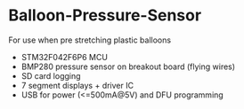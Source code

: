 # Balloon-Pressure-Sensor
For use when pre stretching plastic balloons

- STM32F042F6P6 MCU
- BMP280 pressure sensor on breakout board (flying wires)
- SD card logging
- 7 segment displays + driver IC
- USB for power (<=500mA@5V) and DFU programming